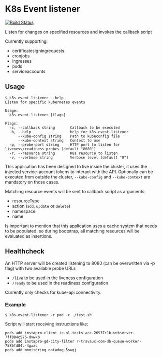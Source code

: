 # K8s Event listener

[![Build Status](https://travis-ci.com/Werkspot/k8s-event-listener.svg?branch=master)](https://travis-ci.com/Werkspot/k8s-event-listener)

Listen for changes on specified resources and invokes the callback script

Currently supporting:
- certificatesigningrequests
- cronjobs
- ingresses
- pods
- serviceaccounts

## Usage

```
$ k8s-event-listener --help
Listen for specific kubernetes events

Usage:
  k8s-event-listener [flags]

Flags:
  -c, --callback string       Callback to be executed
  -h, --help                  help for k8s-event-listener
      --kube-config string    Path to kubeconfig file
      --kube-context string   Context to use
  -p, --probe-port string     HTTP port to listen for liveness/readiness probes (default "8080")
  -r, --resource string       K8s resource to listen
  -v, --verbose string        Verbose level (default "0")
```

This application has been designed to live inside the cluster, it uses the injected service-account tokens to interact 
with the API.
Optionally can be executed from outside the cluster, `--kube-config` and `--kube-context` are mandatory on those cases.

Matching resource events will be sent to callback script as arguments:
- resourceType
- action (`add`, `update` or `delete`)
- namespace
- name 

Is important to mention that this application uses a cache system that needs to be populated, so during bootstrap, 
all matching resources will be evaluated as insertions.

## Healthcheck
An HTTP server will be created listening to 8080 (can be overwritten via -p flag) with two available probe URLs

- `/live` to be used in the liveness configuration
- `/ready` to be used in the readiness configuration

Currently only checks for kube-api connectivity.

### Example

```
$ k8s-event-listener -r pod -c ./test.sh
```

Script will start receiving instructions like:
```
pods add instapro-client ic-nl-tests-acc-26937c1b-webserver-7ff884c575-dvwkb
pods add instapro-gd-city-filter r-travaux-com-db-queue-worker-7585fd84c-4gxzc
pods add monitoring datadog-5swgj
```